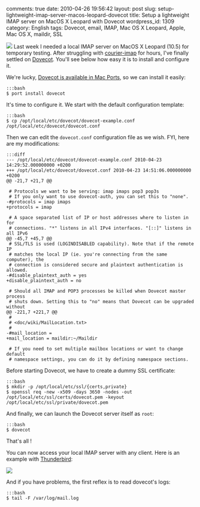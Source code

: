 comments: true
date: 2010-04-26 19:56:42
layout: post
slug: setup-lightweight-imap-server-macos-leopard-dovecot
title: Setup a lightweight IMAP server on MacOS X Leopard with Dovecot
wordpress_id: 1309
category: English
tags: Dovecot, email, IMAP, Mac OS X Leopard, Apple, Mac OS X, maildir, SSL

[![](http://kevin.deldycke.com/wp-content/uploads/2010/04/dovecot-on-macosx-150x150.png)](http://kevin.deldycke.com/wp-content/uploads/2010/04/dovecot-on-macosx.png) Last week I needed a local IMAP server on MacOS X Leopard (10.5) for temporary testing. After struggling with [courier-imap](http://www.courier-mta.org/imap/) for hours, I've finally settled on [Dovecot](http://www.dovecot.org/). You'll see below how easy it is to install and configure it.

We're lucky, [Dovecot is available in Mac Ports](http://www.macports.org/ports.php?by=name&substr=dovecot), so we can install it easily:

    :::bash
    $ port install dovecot

It's time to configure it. We start with the default configuration template:

    :::bash
    $ cp /opt/local/etc/dovecot/dovecot-example.conf /opt/local/etc/dovecot/dovecot.conf

Then we can edit the `dovecot.conf` configuration file as we wish. FYI, here are my modifications:

    :::diff
    --- /opt/local/etc/dovecot/dovecot-example.conf	2010-04-23 14:29:52.000000000 +0200
    +++ /opt/local/etc/dovecot/dovecot.conf	2010-04-23 14:51:06.000000000 +0200
    @@ -21,7 +21,7 @@

     # Protocols we want to be serving: imap imaps pop3 pop3s
     # If you only want to use dovecot-auth, you can set this to "none".
    -#protocols = imap imaps
    +protocols = imap

     # A space separated list of IP or host addresses where to listen in for
     # connections. "*" listens in all IPv4 interfaces. "[::]" listens in all IPv6
    @@ -45,7 +45,7 @@
     # SSL/TLS is used (LOGINDISABLED capability). Note that if the remote IP
     # matches the local IP (ie. you're connecting from the same computer), the
     # connection is considered secure and plaintext authentication is allowed.
    -#disable_plaintext_auth = yes
    +disable_plaintext_auth = no

     # Should all IMAP and POP3 processes be killed when Dovecot master process
     # shuts down. Setting this to "no" means that Dovecot can be upgraded without
    @@ -221,7 +221,7 @@
     #
     # <doc/wiki/MailLocation.txt>
     #
    -#mail_location =
    +mail_location = maildir:~/Maildir

     # If you need to set multiple mailbox locations or want to change default
     # namespace settings, you can do it by defining namespace sections.

Before starting Dovecot, we have to create a dummy SSL certificate:

    :::bash
    $ mkdir -p /opt/local/etc/ssl/{certs,private}
    $ openssl req -new -x509 -days 3650 -nodes -out /opt/local/etc/ssl/certs/dovecot.pem -keyout /opt/local/etc/ssl/private/dovecot.pem

And finally, we can launch the Dovecot server itself as `root`:

    :::bash
    $ dovecot

That's all !

You can now access your local IMAP server with any client. Here is an example with [Thunderbird](http://www.mozillamessaging.com/thunderbird/):

[![](http://kevin.deldycke.com/wp-content/uploads/2010/04/thunderbird-macosx-local-imap-server-config-300x200.png)](http://kevin.deldycke.com/wp-content/uploads/2010/04/thunderbird-macosx-local-imap-server-config.png)

And if you have problems, the first reflex is to read dovecot's logs:

    :::bash
    $ tail -F /var/log/mail.log

